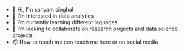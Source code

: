 - 👋 Hi, I’m sanyam singhal
- 👀 I’m interested in data analytics 
- 🌱 I’m currently learning different laguages 
- 💞️ I’m looking to collaborate on research projects and data science projects
- 📫 How to reach me can reach me here or on social media 

<!---
Sanyam00009/Sanyam00009 is a ✨ special ✨ repository because its `README.md` (this file) appears on your GitHub profile.
You can click the Preview link to take a look at your changes.
--->
